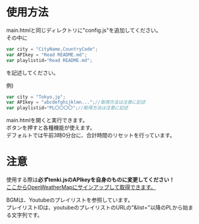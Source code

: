 # 使用方法
main.htmlと同じディレクトリに"config.js"を追加してください。<br>
その中に<br>
```js
var city = "CityName,CountryCode";
var APIkey = "Read README.md";
var playlistid="Read README.md";
```
を記述してください。<br>

例)
```js
var city = "Tokyo,jp";
var APIkey = "abcdefghijklmn...";//取得方法は注意に記述
var playlistid="PL〇〇〇〇";//取得方法は注意に記述
```

main.htmlを開くと実行できます。<br>
ボタンを押すと各種機能が使えます。<br>
デフォルトでは午前3時0分台に、合計時間のリセットを行っています。

# 注意
使用する際は**必ずtenki.jsのAPIkeyを自身のものに変更してください！**<br>
[ここからOpenWeatherMapにサインアップして取得できます。](https://home.openweathermap.org/users/sign_up)<br>

BGMは、Youtubeのプレイリストを参照しています。<br>
プレイリストIDは、youtubeのプレイリストのURLの"&list="以降のPLから始まる文字列です。<br>
